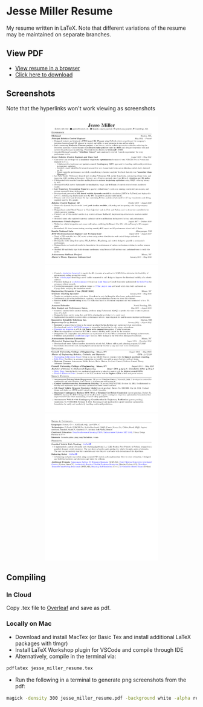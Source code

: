 # Jesse Miller Resume

My resume written in LaTeX. Note that different variations of the resume may be maintained on separate branches.

## View PDF

* [View resume in a browser](https://mozilla.github.io/pdf.js/web/viewer.html?file=https://raw.githubusercontent.com/jam643/resume/main/jesse_miller_resume.pdf)
* [Click here to download](https://raw.githubusercontent.com/jam643/resume/main/jesse_miller_resume.pdf)

## Screenshots

Note that the hyperlinks won't work viewing as screenshots

<p align="center">
    <img alt="Screenshot" src="images/jesse_miller_resume-0.png" width="300">
    <img alt="Screenshot" src="images/jesse_miller_resume-1.png" width="300">
    <img alt="Screenshot" src="images/jesse_miller_resume-2.png" width="300">
</p>


## Compiling

### In Cloud

Copy .tex file to [Overleaf](overleaf.com) and save as pdf.

### Locally on Mac

* Download and install MacTex (or Basic Tex and install additional LaTeX packages with tlmgr)
* Install LaTeX Workshop plugin for VSCode and compile through IDE
* Alternatively, compile in the terminal via:
```bash
pdflatex jesse_miller_resume.tex
```
* Run the following in a terminal to generate png screenshots from the pdf:
```bash
magick -density 300 jesse_miller_resume.pdf -background white -alpha remove -quality 90 images/jesse_miller_resume.png
```



